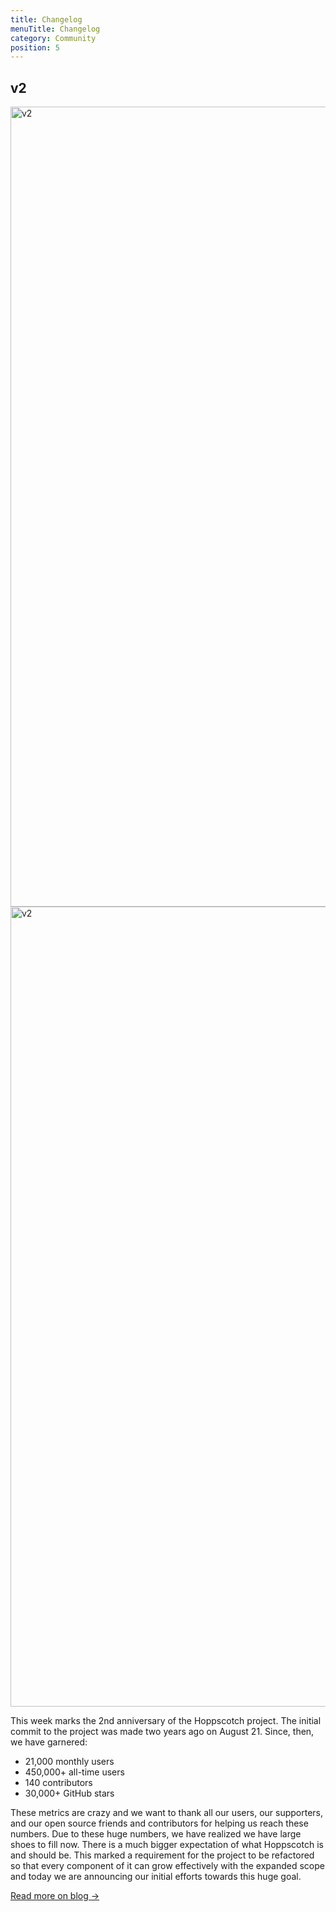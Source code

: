 ```yaml
---
title: Changelog
menuTitle: Changelog
category: Community
position: 5
---
```


## v2

<img src="/changelog/v2-dark.png" class="rounded-lg dark-img" height="1280" alt="v2"/>
<img src="/changelog/v2-light.png" class="rounded-lg light-img" height="1280" alt="v2"/>

This week marks the 2nd anniversary of the Hoppscotch project. The initial commit to the project was made two years ago on August 21. Since, then, we have garnered:

- 21,000 monthly users
- 450,000+ all-time users
- 140 contributors
- 30,000+ GitHub stars

These metrics are crazy and we want to thank all our users, our supporters, and our open source friends and contributors for helping us reach these numbers. Due to these huge numbers, we have realized we have large shoes to fill now. There is a much bigger expectation of what Hoppscotch is and should be. This marked a requirement for the project to be refactored so that every component of it can grow effectively with the expanded scope and today we are announcing our initial efforts towards this huge goal.

[Read more on blog →](https://dev.to/hoppscotch/introducing-hoppscotch-2-0-a-fresh-new-perspective-1j44)
